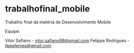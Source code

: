 # trabalhofinal_mobile

Trabalho final da matéria de Desenvolvimento Mobile

Equipe:

Vitor Safiano - vitor.safiano98@gmail.com
Felippe Rodrigues - lippelemes@gmail.com 
